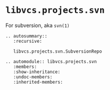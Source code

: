 # `libvcs.projects.svn`

For subversion, aka `svn(1)`

```{eval-rst}
.. autosummary::
   :recursive:

   libvcs.projects.svn.SubversionRepo
```

```{eval-rst}
.. automodule:: libvcs.projects.svn
   :members:
   :show-inheritance:
   :undoc-members:
   :inherited-members:
```
